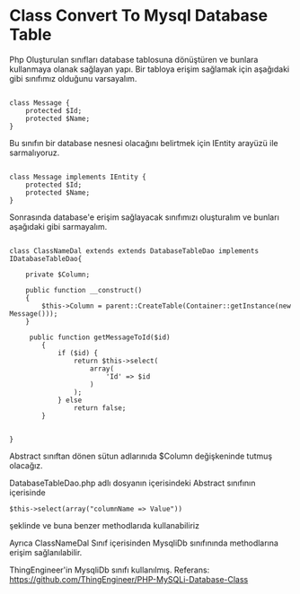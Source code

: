 
# Class Convert To Mysql Database Table

Php Oluşturulan sınıfları database tablosuna dönüştüren ve bunlara kullanmaya olanak sağlayan yapı.
Bir tabloya erişim sağlamak için aşağıdaki gibi sınıfımız olduğunu varsayalım.

<pre><code>
class Message {
    protected $Id;
    protected $Name;
}
</code></pre>

Bu sınıfın bir database nesnesi olacağını belirtmek için IEntity arayüzü ile sarmalıyoruz.
<pre><code>
class Message implements IEntity {
    protected $Id;
    protected $Name;
}
</code></pre>
Sonrasında database'e erişim sağlayacak sınıfımızı oluşturalım ve bunları aşağıdaki gibi sarmayalım.

<pre><code>
class ClassNameDal extends extends DatabaseTableDao implements IDatabaseTableDao{

    private $Column;

    public function __construct()
    {
        $this->Column = parent::CreateTable(Container::getInstance(new Message()));
    }

     public function getMessageToId($id)
        {
            if ($id) {
                return $this->select(
                    array(
                        'Id' => $id
                    )
                );
            } else
                return false;
        }


}
</code></pre>
Abstract sınıftan dönen sütun adlarınıda $Column değişkeninde tutmuş olacağız.

DatabaseTableDao.php adlı dosyanın içerisindeki
Abstract sınıfının içerisinde
<pre><code>$this->select(array("columnName => Value")) </code></pre>

şeklinde ve buna benzer methodlarıda kullanabiliriz


Ayrıca ClassNameDal Sınıf içerisinden MysqliDb sınıfınında methodlarına erişim sağlanılabilir.


ThingEngineer'in MysqliDb sınıfı kullanılmış.
Referans: https://github.com/ThingEngineer/PHP-MySQLi-Database-Class

